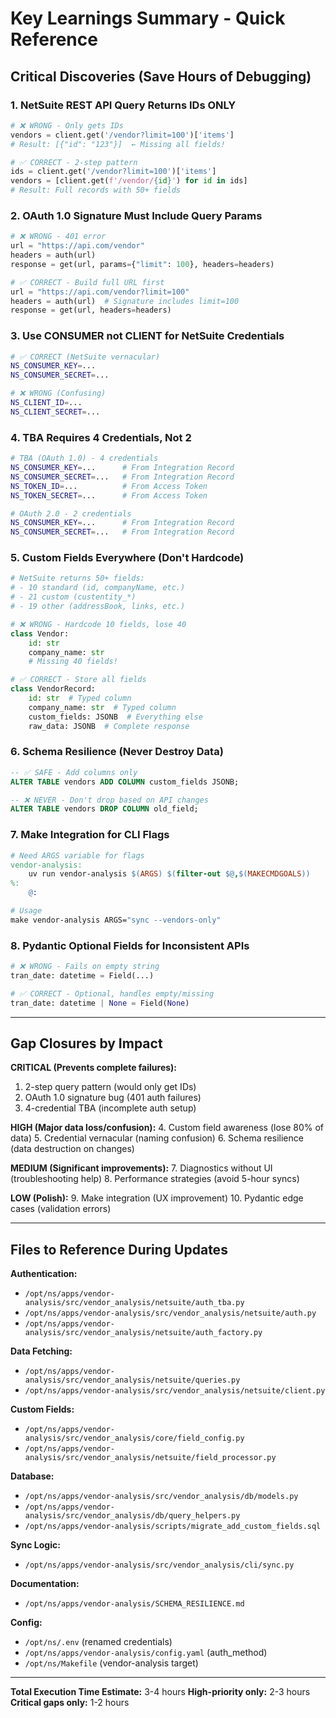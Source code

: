 # Key Learnings Summary - Quick Reference

## Critical Discoveries (Save Hours of Debugging)

### 1. NetSuite REST API Query Returns IDs ONLY
```python
# ❌ WRONG - Only gets IDs
vendors = client.get('/vendor?limit=100')['items']
# Result: [{"id": "123"}]  ← Missing all fields!

# ✅ CORRECT - 2-step pattern
ids = client.get('/vendor?limit=100')['items']
vendors = [client.get(f'/vendor/{id}') for id in ids]
# Result: Full records with 50+ fields
```

### 2. OAuth 1.0 Signature Must Include Query Params
```python
# ❌ WRONG - 401 error
url = "https://api.com/vendor"
headers = auth(url)
response = get(url, params={"limit": 100}, headers=headers)

# ✅ CORRECT - Build full URL first
url = "https://api.com/vendor?limit=100"
headers = auth(url)  # Signature includes limit=100
response = get(url, headers=headers)
```

### 3. Use CONSUMER not CLIENT for NetSuite Credentials
```bash
# ✅ CORRECT (NetSuite vernacular)
NS_CONSUMER_KEY=...
NS_CONSUMER_SECRET=...

# ❌ WRONG (Confusing)
NS_CLIENT_ID=...
NS_CLIENT_SECRET=...
```

### 4. TBA Requires 4 Credentials, Not 2
```bash
# TBA (OAuth 1.0) - 4 credentials
NS_CONSUMER_KEY=...      # From Integration Record
NS_CONSUMER_SECRET=...   # From Integration Record
NS_TOKEN_ID=...          # From Access Token
NS_TOKEN_SECRET=...      # From Access Token

# OAuth 2.0 - 2 credentials
NS_CONSUMER_KEY=...      # From Integration Record
NS_CONSUMER_SECRET=...   # From Integration Record
```

### 5. Custom Fields Everywhere (Don't Hardcode)
```python
# NetSuite returns 50+ fields:
# - 10 standard (id, companyName, etc.)
# - 21 custom (custentity_*)
# - 19 other (addressBook, links, etc.)

# ❌ WRONG - Hardcode 10 fields, lose 40
class Vendor:
    id: str
    company_name: str
    # Missing 40 fields!

# ✅ CORRECT - Store all fields
class VendorRecord:
    id: str  # Typed column
    company_name: str  # Typed column
    custom_fields: JSONB  # Everything else
    raw_data: JSONB  # Complete response
```

### 6. Schema Resilience (Never Destroy Data)
```sql
-- ✅ SAFE - Add columns only
ALTER TABLE vendors ADD COLUMN custom_fields JSONB;

-- ❌ NEVER - Don't drop based on API changes
ALTER TABLE vendors DROP COLUMN old_field;
```

### 7. Make Integration for CLI Flags
```makefile
# Need ARGS variable for flags
vendor-analysis:
    uv run vendor-analysis $(ARGS) $(filter-out $@,$(MAKECMDGOALS))
%:
    @:

# Usage
make vendor-analysis ARGS="sync --vendors-only"
```

### 8. Pydantic Optional Fields for Inconsistent APIs
```python
# ❌ WRONG - Fails on empty string
tran_date: datetime = Field(...)

# ✅ CORRECT - Optional, handles empty/missing
tran_date: datetime | None = Field(None)
```

---

## Gap Closures by Impact

**CRITICAL (Prevents complete failures):**
1. 2-step query pattern (would only get IDs)
2. OAuth 1.0 signature bug (401 auth failures)
3. 4-credential TBA (incomplete auth setup)

**HIGH (Major data loss/confusion):**
4. Custom field awareness (lose 80% of data)
5. Credential vernacular (naming confusion)
6. Schema resilience (data destruction on changes)

**MEDIUM (Significant improvements):**
7. Diagnostics without UI (troubleshooting help)
8. Performance strategies (avoid 5-hour syncs)

**LOW (Polish):**
9. Make integration (UX improvement)
10. Pydantic edge cases (validation errors)

---

## Files to Reference During Updates

**Authentication:**
- `/opt/ns/apps/vendor-analysis/src/vendor_analysis/netsuite/auth_tba.py`
- `/opt/ns/apps/vendor-analysis/src/vendor_analysis/netsuite/auth.py`
- `/opt/ns/apps/vendor-analysis/src/vendor_analysis/netsuite/auth_factory.py`

**Data Fetching:**
- `/opt/ns/apps/vendor-analysis/src/vendor_analysis/netsuite/queries.py`
- `/opt/ns/apps/vendor-analysis/src/vendor_analysis/netsuite/client.py`

**Custom Fields:**
- `/opt/ns/apps/vendor-analysis/src/vendor_analysis/core/field_config.py`
- `/opt/ns/apps/vendor-analysis/src/vendor_analysis/netsuite/field_processor.py`

**Database:**
- `/opt/ns/apps/vendor-analysis/src/vendor_analysis/db/models.py`
- `/opt/ns/apps/vendor-analysis/src/vendor_analysis/db/query_helpers.py`
- `/opt/ns/apps/vendor-analysis/scripts/migrate_add_custom_fields.sql`

**Sync Logic:**
- `/opt/ns/apps/vendor-analysis/src/vendor_analysis/cli/sync.py`

**Documentation:**
- `/opt/ns/apps/vendor-analysis/SCHEMA_RESILIENCE.md`

**Config:**
- `/opt/ns/.env` (renamed credentials)
- `/opt/ns/apps/vendor-analysis/config.yaml` (auth_method)
- `/opt/ns/Makefile` (vendor-analysis target)

---

**Total Execution Time Estimate:** 3-4 hours
**High-priority only:** 2-3 hours
**Critical gaps only:** 1-2 hours
